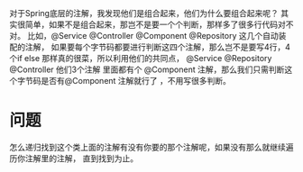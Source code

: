 对于Spring底层的注解，我发现他们是组合起来，他们为什么要组合起来呢？
其实很简单，如果不是组合起来，那岂不是要一个个判断，那样多了很多行代码对不对。
比如，@Service @Controller @Component @Repository 这几个自动装配的注解，
如果要每个字节码都要进行判断这四个注解，那么岂不是要写4行，4个if else 
那样真的很菜，所以利用他们的共同点， @Service @Repository @Controller 他们3个注解
里面都有个 @Component 注解，那么我们只需判断这个字节码是否有@Component 注解就行了
，不用写很多判断。
>>
# 问题
怎么递归找到这个类上面的注解有没有你要的那个注解呢，如果没有那么就继续遍历你注解里的注解，
直到找到为止。


